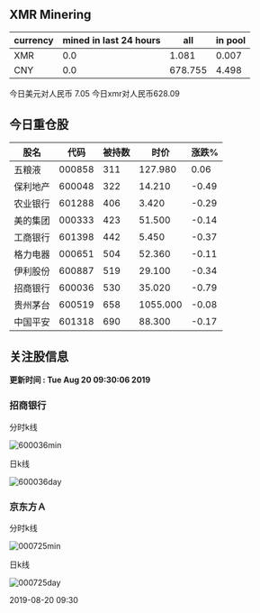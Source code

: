 ## XMR Minering

|currency|mined in last 24 hours|all|in pool|
|---|---|---|---|
|XMR|0.0|1.081|0.007|
|CNY|0.0|678.755|4.498|

今日美元对人民币 7.05	今日xmr对人民币628.09


## 今日重仓股 

|股名|代码|被持数|时价|涨跌%|
|---|---|---|---|---|
|五粮液|000858|311|127.980|0.06|
|保利地产|600048|322|14.210|-0.49|
|农业银行|601288|406|3.420|-0.29|
|美的集团|000333|423|51.500|-0.14|
|工商银行|601398|442|5.450|-0.37|
|格力电器|000651|504|52.360|-0.11|
|伊利股份|600887|519|29.100|-0.34|
|招商银行|600036|530|35.020|-0.79|
|贵州茅台|600519|658|1055.000|-0.08|
|中国平安|601318|690|88.300|-0.17|

## 关注股信息
**更新时间 : Tue Aug 20 09:30:06 2019**
### 招商银行 
分时k线

![600036min](http://image.sinajs.cn/newchart/min/n/sh600036.gif)

日k线

![600036day](http://image.sinajs.cn/newchart/daily/n/sh600036.gif)

### 京东方Ａ 
分时k线

![000725min](http://image.sinajs.cn/newchart/min/n/sz000725.gif)

日k线

![000725day](http://image.sinajs.cn/newchart/daily/n/sz000725.gif)

2019-08-20 09:30